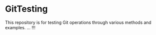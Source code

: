 # GitTesting
This repository is for testing Git operations through various methods and examples.
...
!!!